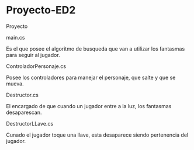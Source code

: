 # Proyecto-ED2
Proyecto

main.cs

Es el que posee el algoritmo de busqueda que van a utilizar los fantasmas para seguir al jugador.

ControladorPersonaje.cs

Posee los controladores para manejar el personaje, que salte y que se mueva.

Destructor.cs

El encargado de que cuando un jugador entre a la luz, los fantasmas desaparescan.

DestructorLLave.cs

Cunado el jugador toque una llave, esta desaparece siendo pertenencia del jugador.
